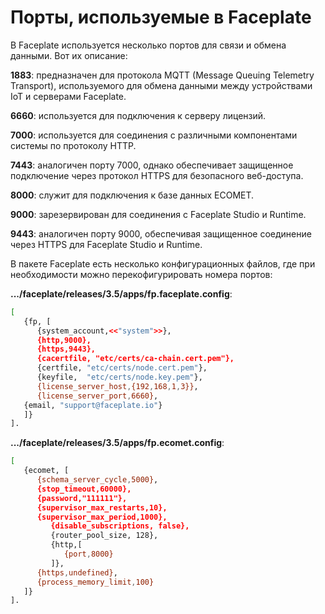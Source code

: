 # Порты, используемые в Faceplate

В Faceplate используется несколько портов для связи и обмена данными. Вот их описание:

<b>1883</b>: предназначен для протокола MQTT (Message Queuing Telemetry Transport), используемого для обмена данными между устройствами IoT и серверами Faceplate.

<b>6660</b>: используется для подключения к серверу лицензий.

<b>7000</b>: используется для соединения с различными компонентами системы по протоколу HTTP.

<b>7443</b>: аналогичен порту 7000, однако обеспечивает защищенное подключение через протокол HTTPS для безопасного веб-доступа.

<b>8000</b>: служит для подключения к базе данных ECOMET.

<b>9000</b>: зарезервирован для соединения с Faceplate Studio и Runtime.

<b>9443</b>: аналогичен порту 9000, обеспечивая защищенное соединение через HTTPS для Faceplate Studio и Runtime.

В пакете Faceplate есть несколько конфигурационных файлов, где при необходимости можно перекофигурировать номера портов:

<b>.../faceplate/releases/3.5/apps/fp.faceplate.config</b>:

```bash
[
   {fp, [
      {system_account,<<"system">>},
      {http,9000},
      {https,9443},
      {cacertfile, "etc/certs/ca-chain.cert.pem"},
      {certfile, "etc/certs/node.cert.pem"},
      {keyfile,  "etc/certs/node.key.pem"},
      {license_server_host,{192,168,1,3}},
      {license_server_port,6660},
   {email, "support@faceplate.io"}
   ]}
].
```

<b>.../faceplate/releases/3.5/apps/fp.ecomet.config</b>:

```bash
[
   {ecomet, [
      {schema_server_cycle,5000},
      {stop_timeout,60000},
      {password,"111111"},
      {supervisor_max_restarts,10},
      {supervisor_max_period,1000},
         {disable_subscriptions, false},
         {router_pool_size, 128},
         {http,[
            {port,8000}
         ]},
      {https,undefined},
      {process_memory_limit,100}
   ]}
].
```